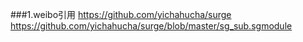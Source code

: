 ###1.weibo引用
https://github.com/yichahucha/surge
https://github.com/yichahucha/surge/blob/master/sg_sub.sgmodule
